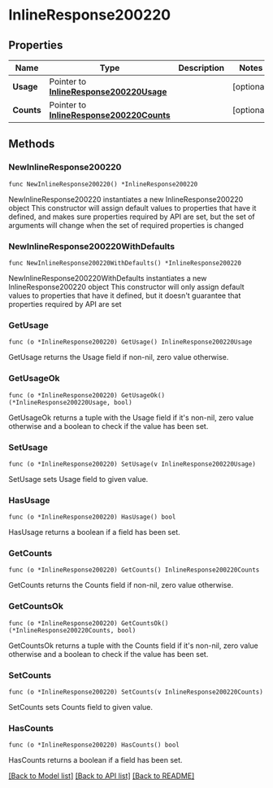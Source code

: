 # InlineResponse200220

## Properties

Name | Type | Description | Notes
------------ | ------------- | ------------- | -------------
**Usage** | Pointer to [**InlineResponse200220Usage**](InlineResponse200220Usage.md) |  | [optional] 
**Counts** | Pointer to [**InlineResponse200220Counts**](InlineResponse200220Counts.md) |  | [optional] 

## Methods

### NewInlineResponse200220

`func NewInlineResponse200220() *InlineResponse200220`

NewInlineResponse200220 instantiates a new InlineResponse200220 object
This constructor will assign default values to properties that have it defined,
and makes sure properties required by API are set, but the set of arguments
will change when the set of required properties is changed

### NewInlineResponse200220WithDefaults

`func NewInlineResponse200220WithDefaults() *InlineResponse200220`

NewInlineResponse200220WithDefaults instantiates a new InlineResponse200220 object
This constructor will only assign default values to properties that have it defined,
but it doesn't guarantee that properties required by API are set

### GetUsage

`func (o *InlineResponse200220) GetUsage() InlineResponse200220Usage`

GetUsage returns the Usage field if non-nil, zero value otherwise.

### GetUsageOk

`func (o *InlineResponse200220) GetUsageOk() (*InlineResponse200220Usage, bool)`

GetUsageOk returns a tuple with the Usage field if it's non-nil, zero value otherwise
and a boolean to check if the value has been set.

### SetUsage

`func (o *InlineResponse200220) SetUsage(v InlineResponse200220Usage)`

SetUsage sets Usage field to given value.

### HasUsage

`func (o *InlineResponse200220) HasUsage() bool`

HasUsage returns a boolean if a field has been set.

### GetCounts

`func (o *InlineResponse200220) GetCounts() InlineResponse200220Counts`

GetCounts returns the Counts field if non-nil, zero value otherwise.

### GetCountsOk

`func (o *InlineResponse200220) GetCountsOk() (*InlineResponse200220Counts, bool)`

GetCountsOk returns a tuple with the Counts field if it's non-nil, zero value otherwise
and a boolean to check if the value has been set.

### SetCounts

`func (o *InlineResponse200220) SetCounts(v InlineResponse200220Counts)`

SetCounts sets Counts field to given value.

### HasCounts

`func (o *InlineResponse200220) HasCounts() bool`

HasCounts returns a boolean if a field has been set.


[[Back to Model list]](../README.md#documentation-for-models) [[Back to API list]](../README.md#documentation-for-api-endpoints) [[Back to README]](../README.md)


